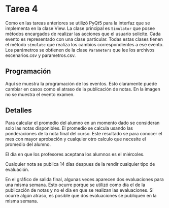 # Tarea 4

Como en las tareas anteriores se utilizó PyQt5 para la interfaz que se implementa en la clase View. La clase principal es `Simulator` que posee métodos encargados de realizar las acciones que el usuario solicite. Cada evento es representado con una clase particular. Todas estas clases tienen el método `simulate` que realiza los cambios correspondientes a ese evento. Los parámetros se obtienen de la clase `Parameters` que lee los archivos escenarios.csv y parametros.csv.

## Programación

Aquí se muestra la programación de los eventos. Esto claramente puede cambiar en casos como el atraso de la publicación de notas. En la imagen no se muestra el evento examen.

## Detalles

Para calcular el promedio del alumno en un momento dado se consideran solo las notas disponibles. El promedio se calcula usando las ponderaciones de la nota final del curso. Este resultado se para conocer el mes con mayor aprobación y cualquier otro calculo que necesite el promedio del alumno.

El día en que los profesores aceptana los alumnos es el miércoles.

Cualquier nota se publica 14 días despues de la rendir cualquier tipo de evaluación.

En el gráfico de salida final, algunas veces aparecen dos evaluaciones para una misma semana. Esto ocurre porque se utilizó como día el de la publicación de notas y no el día en que se realizan las evaluaciones. Si ocurre algún atraso, es posible que dos evaluaciones se publiquen en la misma semana.
